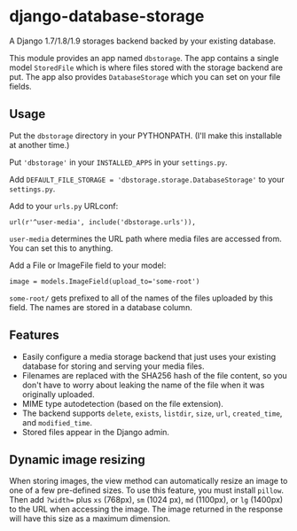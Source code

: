 # django-database-storage

A Django 1.7/1.8/1.9 storages backend backed by your existing database.

This module provides an app named `dbstorage`. The app contains a single model `StoredFile` which is where files stored with the storage backend are put. The app also provides `DatabaseStorage` which you can set on your file fields.

## Usage

Put the `dbstorage` directory in your PYTHONPATH. (I'll make this installable at another time.)

Put `'dbstorage'` in your `INSTALLED_APPS` in your `settings.py`.

Add `DEFAULT_FILE_STORAGE = 'dbstorage.storage.DatabaseStorage'` to your `settings.py`.

Add to your `urls.py` URLconf:

	url(r'^user-media', include('dbstorage.urls')),

`user-media` determines the URL path where media files are accessed from. You can set this to anything.

Add a File or ImageFile field to your model:

	image = models.ImageField(upload_to='some-root')

`some-root/` gets prefixed to all of the names of the files uploaded by this field. The names are stored in a database column.

## Features

* Easily configure a media storage backend that just uses your existing database for storing and serving your media files.
* Filenames are replaced with the SHA256 hash of the file content, so you don't have to worry about leaking the name of the file when it was originally uploaded.
* MIME type autodetection (based on the file extension).
* The backend supports `delete`, `exists`, `listdir`, `size`, `url`, `created_time`, and `modified_time`.
* Stored files appear in the Django admin.

## Dynamic image resizing

When storing images, the view method can automatically resize an image to one of a few pre-defined sizes. To use this feature, you must install `pillow`. Then add `?width=` plus `xs` (768px), `sm` (1024 px), `md` (1100px), or `lg` (1400px) to the URL when accessing the image. The image returned in the response will have this size as a maximum dimension.
